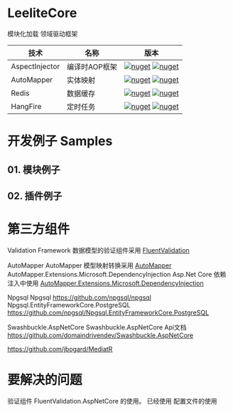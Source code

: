 # LeeliteCore

模块化加载
领域驱动框架

| 技术 | 名称 | 版本 | 
| --- | --- | --- | 
| AspectInjector | 编译时AOP框架 | [![nuget](https://img.shields.io/nuget/v/AspectInjector?cacheSeconds=10800)](https://www.nuget.org/packages/AspectInjector/)  [![nuget](https://img.shields.io/nuget/dt/AspectInjector)](https://www.nuget.org/packages/AspectInjector/) |  
| AutoMapper | 实体映射 |  [![nuget](https://img.shields.io/nuget/v/AutoMapper?cacheSeconds=10800)](https://www.nuget.org/packages/AutoMapper/)  [![nuget](https://img.shields.io/nuget/dt/AutoMapper)](https://www.nuget.org/packages/AutoMapper/) |  
| Redis | 数据缓存 |   [![nuget](https://img.shields.io/nuget/v/StackExchange.Redis?cacheSeconds=10800)](https://www.nuget.org/packages/StackExchange.Redis/)  [![nuget](https://img.shields.io/nuget/dt/StackExchange.Redis)](https://www.nuget.org/packages/StackExchange.Redis/) |  
| HangFire | 定时任务 |  [![nuget](https://img.shields.io/nuget/v/HangFire?cacheSeconds=10800)](https://www.nuget.org/packages/HangFire/)  [![nuget](https://img.shields.io/nuget/dt/HangFire)](https://www.nuget.org/packages/HangFire/) |  


# 开发例子 Samples
## 01. 模块例子
## 02. 插件例子


# 第三方组件

Validation
Framework 数据模型的验证组件采用 [FluentValidation](https://github.com/JeremySkinner/FluentValidation)

AutoMapper
AutoMapper 模型映射转换采用 [AutoMapper](https://github.com/AutoMapper/AutoMapper)
AutoMapper.Extensions.Microsoft.DependencyInjection Asp.Net Core 依赖注入中使用 [AutoMapper.Extensions.Microsoft.DependencyInjection](https://github.com/AutoMapper/AutoMapper.Extensions.Microsoft.DependencyInjection)

Npgsql
Npgsql https://github.com/npgsql/npgsql
Npgsql.EntityFrameworkCore.PostgreSQL https://github.com/npgsql/Npgsql.EntityFrameworkCore.PostgreSQL

Swashbuckle.AspNetCore
Swashbuckle.AspNetCore Api文档 https://github.com/domaindrivendev/Swashbuckle.AspNetCore

https://github.com/jbogard/MediatR

# 要解决的问题
验证组件 FluentValidation.AspNetCore 的使用。 已经使用
配置文件的使用

